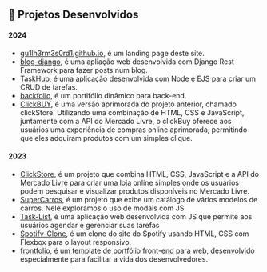 ## 🚀 Projetos Desenvolvidos

#### 2024
- [ gu1lh3rm3s0rd1.github.io]( gu1lh3rm3s0rd1.github.io), é um landing page deste site.
- [ blog-django](http://3.135.146.163/blog/), é uma apliação web desenvolvida com Django Rest Framework para fazer posts num blog.
- [ TaskHub](https://github.com/gu1lh3rm3s0rd1/TaskHub), é uma aplicação desenvolvida com Node e EJS para criar um CRUD de tarefas.
- [ backfolio](http://guilhermebenjamin.me/guilhermebenjamin.com/), é um portifólio dinâmico para back-end.
- [ ClickBUY](https://clickbuyweb.netlify.app/), é uma versão aprimorada do projeto anterior, chamado clickStore. Utilizando uma combinação de HTML, CSS e JavaScript, juntamente com a API do Mercado Livre, o clickBuy oferece aos usuários uma experiência de compras online aprimorada, permitindo que eles adquiram produtos com um simples clique.

#### 2023
- [ ClickStore](https://clickstore.netlify.app/), é um projeto que combina HTML, CSS, JavaScript e a API do Mercado Livre para criar uma loja online simples onde os usuários podem pesquisar e visualizar produtos disponíveis no Mercado Livre.
- [ SuperCarros](https://carzonedemo.netlify.app/), é um projeto que exibe um catálogo de vários modelos de carros. Nele exploramos o uso de modais com JS.
- [ Task-List](https://minhagenda.netlify.app/), é uma aplicação web desenvolvida com JS que permite aos usuários agendar e gerenciar suas tarefas
- [ Spotify-Clone](https://spotifyduo.netlify.app/), é um clone do site do Spotify usando HTML, CSS com Flexbox para o layout responsivo.
- [ frontfolio](https://frontfolio.netlify.app/), é um template de portfólio front-end para web, desenvolvido especialmente para facilitar a vida dos desenvolvedores.
